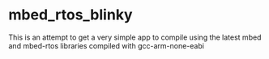 # mbed_rtos_blinky
This is an attempt to get a very simple app to compile using the latest mbed and mbed-rtos libraries compiled with gcc-arm-none-eabi
